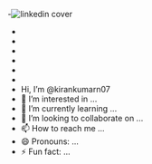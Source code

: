 
-![linkedin cover](https://github.com/user-attachments/assets/c57168c7-527f-43d2-9d5c-c23cb3e674eb)

-
-
-
-
-
-
-  Hi, I’m @kirankumarn07
- 👀 I’m interested in ...
- 🌱 I’m currently learning ...
- 💞️ I’m looking to collaborate on ...
- 📫 How to reach me ...
- 😄 Pronouns: ...
- ⚡ Fun fact: ...

<!---
kirankumarn07/kirankumarn07 is a ✨ special ✨ repository because its `README.md` (this file) appears on your GitHub profile.
You can click the Preview link to take a look at your changes.
--->
